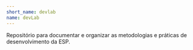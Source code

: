 ```yaml
---
short_name: devlab
name: devLab
---
```

Repositório para documentar e organizar as metodologias e práticas de desenvolvimento da ESP.
